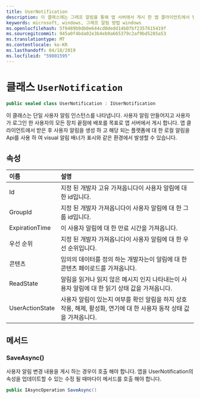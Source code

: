 ```yaml
---
title: UserNotification
description: 이 클래스에는 그래프 알림을 통해 앱 서버에서 게시 한 앱 클라이언트에서 받은 사용자 알림을 나타냅니다.
keywords: microsoft, windows, 그래프 알림 방법 windows
ms.openlocfilehash: 5f0489b9db0e644cd0dedd14b07bf2357615419f
ms.sourcegitcommit: 945a0f4bda02e3b4eb9a665379c2af9bd5285a53
ms.translationtype: MT
ms.contentlocale: ko-KR
ms.lasthandoff: 04/18/2019
ms.locfileid: "59801595"
---
```

# <a name="class-usernotification"></a>클래스 `UserNotification`

```C#
public sealed class UserNotification : IUserNotification
```

이 클래스는 단일 사용자 알림 인스턴스를 나타냅니다. 사용자 알림 만들어지고 사용자가 로그인 한 사용자의 모든 장치 끝점에 배포를 목표로 앱 서버에서 게시 합니다.
앱 클라이언트에서 받은 후 사용자 알림을 생성 하 고 해당 되는 플랫폼에 대 한 로컬 알림을 Api를 사용 하 여 visual 알림 배너가 표시와 같은 환경에서 발생할 수 있습니다.

## <a name="properties"></a>속성

|이름 | 설명 |
|:-- |:-- |
|Id |지정 된 개발자 고유 가져옵니다이 사용자 알림에 대 한 id입니다.|
|   GroupId |지정 된 개발자 가져옵니다이 사용자 알림에 대 한 그룹 id입니다.| 
|   ExpirationTime |이 사용자 알림에 대 한 만료 시간을 가져옵니다.| 
|   우선 순위|지정 된 개발자 가져옵니다이 사용자 알림에 대 한 우선 순위입니다.| 
|   콘텐츠|임의의 데이터를 정의 하는 개발자는이 알림에 대 한 콘텐츠 페이로드를 가져옵니다.| 
|   ReadState|알림을 읽거나 읽지 않은 메시지 인지 나타내는이 사용자 알림에 대 한 읽기 상태 값을 가져옵니다.| 
|   UserActionState|사용자 알림이 있는지 여부를 확인 알림을 하지 상호 작용, 해제, 활성화, 연기에 대 한 사용자 동작 상태 값을 가져옵니다.| 


## <a name="methods"></a>메서드

### <a name="saveasync"></a>SaveAsync() 
사용자 알림 변경 내용을 게시 하는 경우이 호출 해야 합니다. 앱을 UserNotification의 속성을 업데이트할 수 있는 수정 될 때마다이 메서드를 호출 해야 합니다.
```C#
public IAsyncOperation SaveAsync()
```

